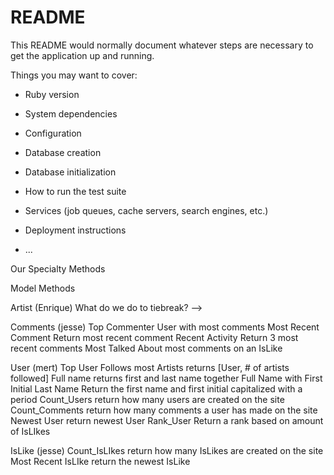 # README

This README would normally document whatever steps are necessary to get the
application up and running.

Things you may want to cover:

* Ruby version

* System dependencies

* Configuration

* Database creation

* Database initialization

* How to run the test suite

* Services (job queues, cache servers, search engines, etc.)

* Deployment instructions

* ...



Our Specialty Methods

Model Methods

Artist (Enrique) What do we do to tiebreak?
	<!-- Most Influenced --
		Artist with most liker_id -->
	<!-- Top Influential --
		Artist with most liked_id --> -->
	<!-- Most Original
		Artist with least liker_id
	Least Influential
		Artist with least liked_id -->
	<!-- Average Influences
		return average number of influences that Artists have -->
	<!-- Count_Artists
		return how many artists are hosted on the site  -->
	<!-- Most followed Artist
		Artist that most users follow 
		[Artist, # of Users following] -->

Comments (jesse)
	Top Commenter
		User with most comments
	Most Recent Comment
		Return most recent comment
	Recent Activity
		Return 3 most recent comments
	Most Talked About
		most comments on an IsLike


User (mert)
	<!-- Follows_artist ---
	    Shows artist that are being followed -->
	Top User
		Follows most Artists
		returns [User, # of artists followed]
	Full name
		returns first and last name together
	Full Name with First Initial Last Name
		Return the first name and first initial capitalized with a period
	Count_Users
		return how many users are created on the site 
	Count_Comments
		return how many comments a user has made on the site
	Newest User
		return newest User
	Rank_User
		Return a rank based on amount of IsLIkes

IsLike (jesse)
	Count_IsLIkes
		return how many IsLikes are created on the site 
	Most Recent IsLIke
		return the newest IsLike
	